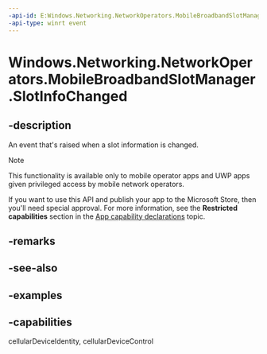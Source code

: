 ```yaml
---
-api-id: E:Windows.Networking.NetworkOperators.MobileBroadbandSlotManager.SlotInfoChanged
-api-type: winrt event
---
```


# Windows.Networking.NetworkOperators.MobileBroadbandSlotManager.SlotInfoChanged

<!--
public event Windows.Foundation.TypedEventHandler<Windows.Networking.NetworkOperators.MobileBroadbandSlotManager,Windows.Networking.NetworkOperators.MobileBroadbandSlotInfoChangedEventArgs> SlotInfoChanged;
-->

## -description

An event that's raised when a slot information is changed.

> [!NOTE]
> This functionality is available only to mobile operator apps and UWP apps given privileged access by mobile network operators.
> 
> If you want to use this API and publish your app to the Microsoft Store, then you'll need special approval. For more information, see the **Restricted capabilities** section in the [App capability declarations](/windows/uwp/packaging/app-capability-declarations#restricted-capabilities) topic.

## -remarks

## -see-also

## -examples

## -capabilities
cellularDeviceIdentity, cellularDeviceControl
